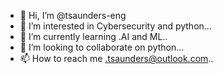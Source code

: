 - 👋 Hi, I’m @tsaunders-eng
- 👀 I’m interested in Cybersecurity and python...
- 🌱 I’m currently learning .AI and ML..
- 💞️ I’m looking to collaborate on python...
- 📫 How to reach me .tsaunders@outlook.com..

<!---
tsaunders-eng/tsaunders-eng is a ✨ special ✨ repository because its `README.md` (this file) appears on your GitHub profile.
You can click the Preview link to take a look at your changes.
--->
